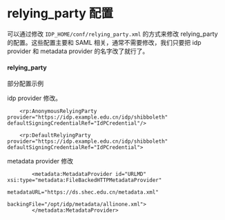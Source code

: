 # relying_party 配置

可以通过修改 ```IDP_HOME/conf/relying_party.xml``` 的方式来修改 relying_party 的配置。这些配置主要和 SAML 相关，通常不需要修改，我们只要把 idp provider 和 metadata provider 的名字改了就行了。

#### relying_party 

部分配置示例

idp provider 修改。
```
    <rp:AnonymousRelyingParty provider="https://idp.example.edu.cn/idp/shibboleth" defaultSigningCredentialRef="IdPCredential"/>

    <rp:DefaultRelyingParty provider="https://idp.example.edu.cn/idp/shibboleth" defaultSigningCredentialRef="IdPCredential">
```

metadata provider 修改
```
        <metadata:MetadataProvider id="URLMD" xsi:type="metadata:FileBackedHTTPMetadataProvider"
                          metadataURL="https://ds.shec.edu.cn/metadata.xml"
                          backingFile="/opt/idp/metadata/allinone.xml">
        </metadata:MetadataProvider>
```



